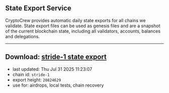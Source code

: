 ## State Export Service
CryptoCrew provides automatic daily state exports for all chains we validate. State export files can be used as genesis files and are a snapshot of the current blockchain state, including all validators, accounts, balances and delegations.

---
**Download: [stride-1 state export](https://dl-eu2.ccvalidators.com/SERVICE/stride/stride-1_export_20824629.json)**
---

- last updated: Thu Jul 31 2025 11:23:07
- chain id: `stride-1`
- export height: `20824629`
- use for: airdrops, local tests, chain recovery
